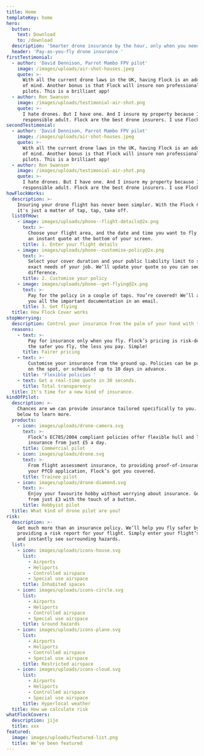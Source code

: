 ```yaml
---
title: Home
templateKey: home
hero:
  button:
    text: Download
    to: /download
  description: 'Smarter drone insurance by the hour, only when you need it.'
  header: 'Pay-as-you-fly drone insurance '
firstTestimonial:
  - author: 'David Dennison, Parrot Mambo FPV pilot'
    image: /images/uploads/air-shot-houses.jpeg
    quote: >-
      With all the current drone laws in the UK, having Flock is an added peace
      of mind. Another bonus is that Flock will insure non professional drone
      pilots. This is a brilliant app!
  - author: Ron Swanson
    image: /images/uploads/testimonial-air-shot.png
    quote: >-
      I hate drones. But I have one. And I insure my property because I'm a
      responsible adult. Flock are the best drone insurers. I use Flock.
secondTestimonial:
  - author: 'David Dennison, Parrot Mambo FPV pilot'
    image: /images/uploads/air-shot-houses.jpeg
    quote: >-
      With all the current drone laws in the UK, having Flock is an added peace
      of mind. Another bonus is that Flock will insure non professional drone
      pilots. This is a brilliant app!
  - author: Ron Swanson
    image: /images/uploads/testimonial-air-shot.png
    quote: >-
      I hate drones. But I have one. And I insure my property because I'm a
      responsible adult. Flock are the best drone insurers. I use Flock.
howFlockWorks:
  description: >-
    Insuring your drone flight has never been simpler. With the Flock Cover app
    it's just a matter of tap, tap, take off.
  listOfHow:
    - image: images/uploads/phone--flight-details@2x.png
      text: >-
        Choose your flight area, and the date and time you want to fly. Receive
        an instant quote at the bottom of your screen.
      title: 1. Enter your flight details
    - image: images/uploads/phone--customise-policy@2x.png
      text: >-
        Select your cover duration and your public liability limit to suit the
        exact needs of your job. We’ll update your quote so you can see the
        difference.
      title: 2. Customise your policy
    - image: images/uploads/phone--get-flying@2x.png
      text: >-
        Pay for the policy in a couple of taps. You’re covered! We’ll also send
        you all the important documentation in an email.
      title: 3. Get flying
  title: How Flock Cover works
stopWorrying:
  description: Control your insurance from the palm of your hand with the Flock Cover app.
  reasons:
    - text: >-
        Pay for insurance only when you fly. Flock’s pricing is risk-dependent:
        the safer you fly, the less you pay. Simple!
      title: Fairer pricing
    - text: >-
        Customise your insurance from the ground up. Policies can be purchased
        on the spot, or scheduled up to 10 days in advance.
      title: 'Flexible policies '
    - text: Get a real-time quote in 30 seconds.
      title: Total transparency
  title: It's time for a new kind of insurance.
kindOfPilot:
  description: >-
    Chances are we can provide insurance tailored specifically to you. Click
    below to learn more.
  products:
    - icon: images/uploads/drone-camera.svg
      text: >-
        Flock’s EC785/2004 compliant policies offer flexible hull and liability
        insurance from just £5 a day.
      title: Commercial pilot
    - icon: images/uploads/drone.svg
      text: >-
        From flight assessment insurance, to providing proof-of-insurance for 
        your PfCO application, Flock’s got you covered.
      title: Trainee pilot
    - icon: images/uploads/drone-diamond.svg
      text: >-
        Enjoy your favourite hobby without worrying about insurance. Get covered
        from just £3 with the touch of a button.
      title: Hobbyist pilot
  title: What kind of drone pilot are you?
risk:
  description: >-
    Get much more than an insurance policy. We’ll help you fly safer by
    providing a risk report for your flight. Simply enter your flight’s details
    and instantly see surrounding hazards.
  list:
    - icon: images/uploads/icons-house.svg
      list:
        - Airports
        - Heliports
        - Controlled airspace
        - Special use airspace
      title: Inhabited spaces
    - icon: images/uploads/icons-circle.svg
      list:
        - Airports
        - Heliports
        - Controlled airspace
        - Special use airspace
      title: Ground hazards
    - icon: images/uploads/icons-plane.svg
      list:
        - Airports
        - Heliports
        - Controlled airspace
        - Special use airspace
      title: Restricted airspace
    - icon: images/uploads/icons-cloud.svg
      list:
        - Airports
        - Heliports
        - Controlled airspace
        - Special use airspace
      title: Hyperlocal weather
  title: How we calculate risk
whatFlockCovers:
  description: jijo
  title: xxx
featured:
  image: images/uploads/featured-list.png
  title: We’ve been featured
---
```


